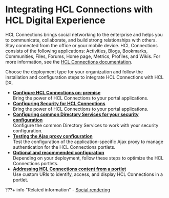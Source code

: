 # Integrating HCL Connections with HCL Digital Experience

HCL Connections brings social networking to the enterprise and helps you to communicate, collaborate, and build strong relationships with others. Stay connected from the office or your mobile device. HCL Connections consists of the following applications: Activities, Blogs, Bookmarks, Communities, Files, Forums, Home page, Metrics, Profiles, and Wikis. For more information, see the [HCL Connections documentation](https://help.hcltechsw.com/connections/welcome/index.html). 

Choose the deployment type for your organization and follow the installation and configuration steps to integrate HCL Connections with HCL DX.

-   **[Configure HCL Connections on-premise](../connections/configuration/cfg_portal_with_cnx/connections_onpremise/index.md)**<br>
Bring the power of HCL Connections to your portal applications.
-   **[Configuring Security for HCL Connections](../connections/configuration/cfg_portal_with_cnx/connections_deploying/index.md)**  
Bring the power of HCL Connections to your portal applications.
-   **[Configuring common Directory Services for your security configuration](../connections/configuration/cfg_portal_with_cnx/cfg_common_dir/t_connections_portlets_common_directory.md)**  
Configure the common Directory Services to work with your security configuration.
-   **[Testing the Ajax proxy configuration](../connections/configuration/cfg_portal_with_cnx/setup_ajax/c_connections_portlets_ajax_proxy_testing.md)**  
Test the configuration of the application-specific Ajax proxy to manage authentication for the HCL Connections portlets.
-   **[Optional and recommended configuration](../connections/configuration/cfg_portal_with_cnx/optional_config/index.md)**  
Depending on your deployment, follow these steps to optimize the HCL Connections portlets.
-   **[Addressing HCL Connections content from a portlet](../connections/configuration/cfg_portal_with_cnx/connections_poc/index.md)**  
Use custom URIs to identify, access, and display HCL Connections in a portlet.

???+ info "Related information"
    - [Social rendering](../../../build_sites/social_rendering/index.md)